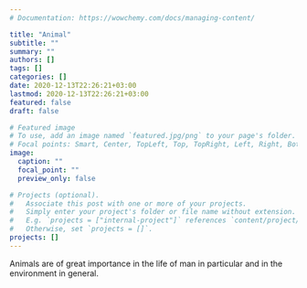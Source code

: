 ```yaml
---
# Documentation: https://wowchemy.com/docs/managing-content/

title: "Animal"
subtitle: ""
summary: ""
authors: []
tags: []
categories: []
date: 2020-12-13T22:26:21+03:00
lastmod: 2020-12-13T22:26:21+03:00
featured: false
draft: false

# Featured image
# To use, add an image named `featured.jpg/png` to your page's folder.
# Focal points: Smart, Center, TopLeft, Top, TopRight, Left, Right, BottomLeft, Bottom, BottomRight.
image:
  caption: ""
  focal_point: ""
  preview_only: false

# Projects (optional).
#   Associate this post with one or more of your projects.
#   Simply enter your project's folder or file name without extension.
#   E.g. `projects = ["internal-project"]` references `content/project/deep-learning/index.md`.
#   Otherwise, set `projects = []`.
projects: []
---
```

Animals are of great importance in the life of man in particular and in the environment in general.